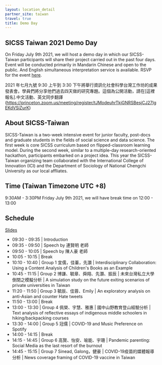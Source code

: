 ```yaml
---
layout: location_detail
partner_site: taiwan
travel: true
title: Demo Day
---
```


## SICSS Taiwan 2021 Demo Day
On Friday July 9th 2021, we will host a demo day in which our SICSS-Taiwan participants will share their project carried out in the past four days. 
Event will be conducted primarily in Mandarin Chinese and open to the public. And English simultaneous interpretation service is available. 
RSVP for the event [here](https://princeton.zoom.us/meeting/register/tJModeuhrTkjGNRSBesjCJ27IgEKdVSiZurK). 

2021 年七月九號 9:30 上午到 3:30 下午將舉行資訊化社會科學台灣工作坊的成果發表會。學員們將分享他們過去四天做的研究專題。這個為公開活動，請在[這裡報名].中文活動、英文同步翻譯(https://princeton.zoom.us/meeting/register/tJModeuhrTkjGNRSBesjCJ27IgEKdVSiZurK)


## About SICSS-Taiwan 
SICSS-Taiwan is a two-week intensive event for junior faculty, post-docs and graduate students in the fields of social science and data science. 
The first week is core SICSS curriculum based on flipped-classroom learning model. During the second week, similar to a multiple-day research-oriented hackathon, participants embarked on a project idea. 
This year the SICSS-Taiwan organizing team collaborated with the International College of Innovation (ICI) and the Department of Sociology of National Chengchi University as our local affliates.

## Time (Taiwan Timezone UTC +8)
9:30AM - 3:30PM Friday July 9th 2021, we will have break time on 12:00 - 13:00 

## Schedule 

[Slides](https://drive.google.com/drive/folders/1ZLqJ_jznBPUYRFR1anz55ZEyQzNiiegn?usp=sharing)
- 09:30 - 09:35 | Introduction   
- 09:35 - 09:50 | Speech by 連賢明 老師 
- 09:50 - 10:05 | Speech by 陳人豪 老師 
- 10:05 - 10:15 | Break 
- 10:10 - 10:40 | Group 1 宜儒，佳蓁，先灝 | Interdisciplinary Collaboration: Using a Content Analysis of Children's Books as an Example 
- 10:45 - 11:15 | Group 2 博謙、毓章、舜翔、先灝、振辰 | 未來台灣私立大學倒閉之模擬分析 | A simulation study on the future exiting scenarios of private universities in Taiwan 
- 11:20 - 11:50 | Group 3 毓辰、佳蓉、Emily | An exploratory analysis on anti-Asian and counter Hate tweets 
- 11:50 - 13:00 | Break 
- 13:00 - 13:30 | Group 4 佩榮、宇慧、雅惠 | 國中山野教育登山經驗分析 | Text analysis of reflective essays of indigenous middle schoolers in hiking/backpacking courses 
- 13:30 - 14:00 | Group 5 冠儒 | COVID-19 and Music Preference on Spotify
- 14:00 - 14:15 | Break
- 14:15 - 14:45 | Group 6 高賢、怡安、喻能、宇珊 | Pandemic parenting: Social Media as the last resort of the burnout 
- 14:45 - 15:15 | Group 7 Sinead, Galong，健豪 | COVID-19疫苗的媒體報導分析 | News coverage framing of COVID-19 vaccine in Taiwan 
